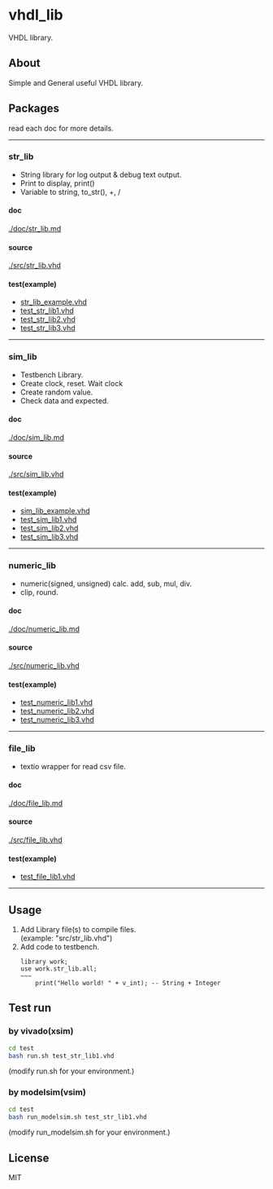 
# vhdl_lib
VHDL library.

## About
Simple and General useful VHDL library.  

## Packages
read each doc for more details.

---
### str_lib
- String library for log output & debug text output.  
- Print to display, print()  
- Variable to string, to_str(), +, /  

#### doc
[./doc/str_lib.md](./doc/str_lib.md)  

#### source
[./src/str_lib.vhd](./src/str_lib.vhd)  

#### test(example)
- [str_lib_example.vhd](./example/str_lib_example.vhd)
- [test_str_lib1.vhd](./test/test_str_lib1.vhd)
- [test_str_lib2.vhd](./test/test_str_lib2.vhd)
- [test_str_lib3.vhd](./test/test_str_lib3.vhd)

---
### sim_lib
- Testbench Library.  
- Create clock, reset. Wait clock  
- Create random value.  
- Check data and expected.  

#### doc
[./doc/sim_lib.md](./doc/sim_lib.md)  

#### source
[./src/sim_lib.vhd](./src/sim_lib.vhd)  

#### test(example)
- [sim_lib_example.vhd](./example/sim_lib_example.vhd)
- [test_sim_lib1.vhd](./test/test_sim_lib1.vhd)
- [test_sim_lib2.vhd](./test/test_sim_lib2.vhd)
- [test_sim_lib3.vhd](./test/test_sim_lib3.vhd)

---
### numeric_lib
- numeric(signed, unsigned) calc. add, sub, mul, div.
- clip, round.

#### doc
[./doc/numeric_lib.md](./doc/numeric_lib.md)  

#### source
[./src/numeric_lib.vhd](./src/numeric_lib.vhd)  

#### test(example)
- [test_numeric_lib1.vhd](./test/test_numeric_lib1.vhd)
- [test_numeric_lib2.vhd](./test/test_numeric_lib2.vhd)
- [test_numeric_lib3.vhd](./test/test_numeric_lib3.vhd)

---
### file_lib
- textio wrapper for read csv file.

#### doc
[./doc/file_lib.md](./doc/file_lib.md)  

#### source
[./src/file_lib.vhd](./src/file_lib.vhd)  

#### test(example)
- [test_file_lib1.vhd](./test/test_file_lib1.vhd)

---
## Usage
1. Add Library file(s) to compile files.  
  (example: "src/str_lib.vhd")
1. Add code to testbench.
    ```VHDL: tb.vhd
    library work;
    use work.str_lib.all;
    ~~~
        print("Hello world! " + v_int); -- String + Integer
    ```

## Test run
### by vivado(xsim)
```bash
cd test
bash run.sh test_str_lib1.vhd
```
(modify run.sh for your environment.)

### by modelsim(vsim)
```bash
cd test
bash run_modelsim.sh test_str_lib1.vhd
```
(modify run_modelsim.sh for your environment.)

## License
MIT
